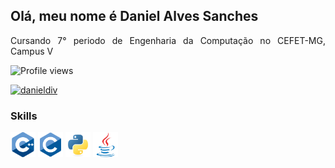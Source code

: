 ## Olá, meu nome é Daniel Alves Sanches
<div align="justify">
  <p>Cursando 7° periodo de Engenharia da Computação no CEFET-MG, Campus V<p>
</div

![Profile views](https://gpvc.arturio.dev/danieldiv)
  
<!-- <p align="left"> <img src="https://komarev.com/ghpvc/?username=danieldiv&label=Profile%20views&color=0e75b6&style=flat" alt="danieldiv" /> </p> -->

<p align="left"> <a href="https://github.com/ryo-ma/github-profile-trophy"><img src="https://github-profile-trophy.vercel.app/?username=danieldiv" alt="danieldiv" /></a> </p>
  
<!-- <h3 align="left">Languages and Tools:</h3> -->


<!-- ![Top Langs](https://github-readme-stats.vercel.app/api/top-langs/?username=danieldiv&theme=dark) &nbsp;
![GitHub stats](https://github-readme-stats.vercel.app/api?username=danieldiv&show_icons=true&theme=dark&count_private=true) -->
  
### Skills

[<img src="https://raw.githubusercontent.com/devicons/devicon/master/icons/cplusplus/cplusplus-original.svg" alt="C Programming Language" width="40" height="40"/></a>](https://isocpp.org/)
[<img src="https://raw.githubusercontent.com/devicons/devicon/master/icons/c/c-original.svg" alt="C++ Programming Language" width="40" height="40"/></a>](https://www.cprogramming.com/)
[<img src="https://raw.githubusercontent.com/devicons/devicon/master/icons/python/python-original.svg" alt="Python" width="40" height="40"/></a>](https://www.python.org) 
[<img src="https://raw.githubusercontent.com/devicons/devicon/master/icons/java/java-original.svg" alt="Java" width="40" height="40"/></a>](https://www.java.com)

